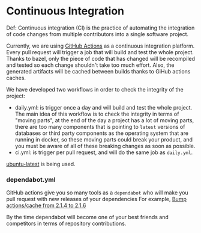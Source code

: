# Continuous Integration

Def: Continuous integration (CI) is the practice of automating the integration of code changes from multiple
contributors into a single software project.

Currently, we are using [GitHub Actions](https://docs.github.com/en/actions/guides/about-continuous-integration) as a
continuous integration platform. Every pull request will trigger a job that
will build and test the whole project. Thanks to bazel, only the piece of code that has changed will be recompiled and
tested so each change shouldn't take too much effort. Also, the generated artifacts will be cached between builds thanks to
GiHub actions caches.

We have developed two workflows in order to check the integrity of the project:
* daily.yml: is trigger once a day and will build and test the whole project. The main idea of this workflow is to check
  the integrity in terms of "moving parts", at the end of the day a project has a lot of moving parts, there are too many components
  that is pointing to `latest` versions of databases or third party components as the operating system that are running in docker,
  so these moving parts could break your product, and you must be aware of all of these breaking changes as soon as possible.
* ci.yml: is trigger per pull request, and will do the same job as `daily.yml`.

[ubuntu-latest](https://github.com/actions/virtual-environments/blob/main/images/linux/Ubuntu2004-README.md) is being used.

### dependabot.yml

GitHub actions give you so many tools as a `dependabot` who will make you pull request with new releases of your dependencies
For example,
[Bump actions/cache from 2.1.4 to 2.1.6](https://github.com/bytesandmonkeys/micifuz/pull/8)

By the time dependabot will become one of your best friends and competitors in terms of repository contributions.